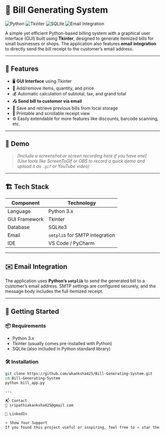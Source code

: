 # 🧾 Bill Generating System

![Python](https://img.shields.io/badge/Python-3.x-blue?logo=python)
![Tkinter](https://img.shields.io/badge/GUI-Tkinter-informational)
![SQLite](https://img.shields.io/badge/Database-SQLite-lightgrey)
![Email Integration](https://img.shields.io/badge/Feature-Email%20Sending-success)

A simple yet efficient Python-based billing system with a graphical user interface (GUI) built using **Tkinter**, designed to generate itemized bills for small businesses or shops. The application also features **email integration** to directly send the bill receipt to the customer’s email address.

---

## 📌 Features

- 🖥️ **GUI Interface** using Tkinter  
- 🛒 Add/remove items, quantity, and price  
- 💰 Automatic calculation of subtotal, tax, and grand total  
- 📤 **Send bill to customer via email**  
- 💾 Save and retrieve previous bills from local storage  
- 🧾 Printable and scrollable receipt view  
- ⚙️ Easily extendable for more features like discounts, barcode scanning, etc.

---

## 🎥 Demo

> *[Include a screenshot or screen recording here if you have one]*  
> *(Use tools like ScreenToGif or OBS to record a quick demo and upload it as `.gif` or YouTube video)*

---

## 🏗️ Tech Stack

| Component     | Technology     |
|---------------|----------------|
| Language      | Python 3.x     |
| GUI Framework | Tkinter        |
| Database      | SQLite3        |
| Email         | `smtplib` for SMTP integration |
| IDE           | VS Code / PyCharm |

---

## ✉️ Email Integration

The application uses **Python’s `smtplib`** to send the generated bill to a customer’s email address. SMTP settings are configured securely, and the message body includes the full itemized receipt.

---

## 🚀 Getting Started

### 📦 Requirements

- Python 3.x
- Tkinter (usually comes pre-installed with Python)
- SQLite (also included in Python standard library)

### 🛠️ Installation

```bash
git clone https://github.com/akanksha425/Bill-Generating-System.git
cd Bill-Generating-System
python bill_app.py

---

📬 Contact
📧 sripathiakanksha425@gmail.com

🔗 LinkedIn

⭐ Show Your Support
If you found this project useful or inspiring, feel free to ⭐ star the repo and follow for more!

